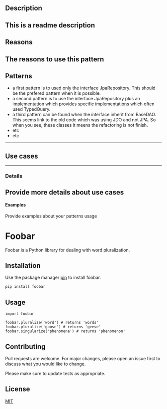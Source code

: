 ## Description
**This is a readme description**
----
## Reasons
The reasons to use this pattern
----
## Patterns
- a first pattern is to used only the interface JpaRepository. This should be the prefered pattern when it is possible.
- a second pattern is to use the interface JpaRepository plus an implementation which provides specific implementations which often used TypedQuery.
- a third pattern can be found when the interface inherit from BaseDAO. This seems link to the old code which was using JDO and not JPA. So when you see, these classes it meens the refactoring is not finish.
- etc
- etc
----
## Use cases
----
### Details
Provide more details about use cases
----
#### Examples
Provide examples about your patterns usage


# Foobar

Foobar is a Python library for dealing with word pluralization.

## Installation

Use the package manager [pip](https://pip.pypa.io/en/stable/) to install foobar.

```bash
pip install foobar
```

## Usage

```pytho
import foobar

foobar.pluralize('word') # returns 'words'
foobar.pluralize('goose') # returns 'geese'
foobar.singularize('phenomena') # returns 'phenomenon'
```

## Contributing
Pull requests are welcome. For major changes, please open an issue first to discuss what you would like to change.

Please make sure to update tests as appropriate.

## License
[MIT](https://choosealicense.com/licenses/mit/)
